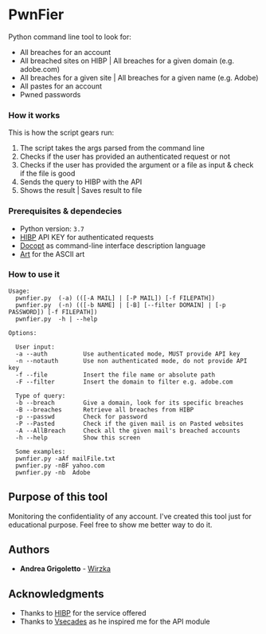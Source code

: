 # PwnFier

Python command line tool to look for:
* All breaches for an account
* All breached sites on HIBP | All breaches for a given domain (e.g. adobe.com)
* All breaches for a given site | All breaches for a given name (e.g. Adobe)
* All pastes for an account
* Pwned passwords

### How it works
This is how the script gears run:
1. The script takes the args parsed from the command line
2. Checks if the user has provided an authenticated request or not
3. Checks if the user has provided the argument or a file as input & check if the file is good
4. Sends the query to HIBP with the API
5. Shows the result | Saves result to file

### Prerequisites & dependecies

* Python version: `3.7`
* [HIBP](https://haveibeenpwned.com) API KEY for authenticated requests
* [Docopt](http://docopt.org/) as command-line interface description language
* [Art](https://github.com/sepandhaghighi/art) for the ASCII art

### How to use it
```
Usage:
  pwnfier.py  (-a) (([-A MAIL] | [-P MAIL]) [-f FILEPATH])
  pwnfier.py  (-n) (([-b NAME] | [-B] [--filter DOMAIN] | [-p PASSWORD]) [-f FILEPATH])
  pwnfier.py  -h | --help

Options:
  
  User input:
  -a --auth          Use authenticated mode, MUST provide API key
  -n --notauth       Use non authenticated mode, do not provide API key
  -f --file          Insert the file name or absolute path
  -F --filter        Insert the domain to filter e.g. adobe.com
  
  Type of query:
  -b --breach        Give a domain, look for its specific breaches
  -B --breaches      Retrieve all breaches from HIBP
  -p --passwd        Check for password
  -P --Pasted        Check if the given mail is on Pasted websites
  -A --AllBreach     Check all the given mail's breached accounts
  -h --help          Show this screen
  
  Some examples:
  pwnfier.py -aAf mailFile.txt
  pwnfier.py -nBF yahoo.com
  pwnfier.py -nb  Adobe
```

## Purpose of this tool
Monitoring the confidentiality of any account.
I've created this tool just for educational purpose.
Feel free to show me better way to do it.

## Authors

* **Andrea Grigoletto** - [Wirzka](https://github.com/wirzka)

## Acknowledgments

* Thanks to [HIBP](https://haveibeenpwned.com) for the service offered
* Thanks to [Vsecades](https://github.com/vsecades) as he inspired me for the API module
